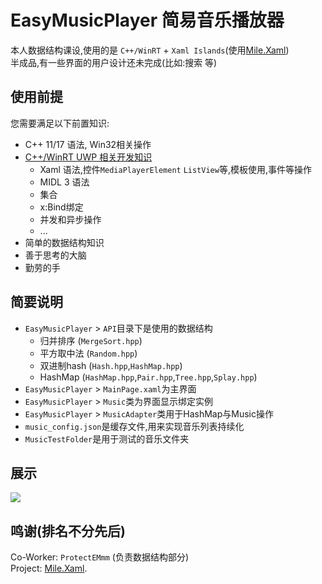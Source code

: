 # EasyMusicPlayer 简易音乐播放器
本人数据结构课设,使用的是 `C++/WinRT` + `Xaml Islands`(使用[Mile.Xaml](https://github.com/ProjectMile/Mile.Xaml))  
半成品,有一些界面的用户设计还未完成(比如:搜索 等)
## 使用前提
您需要满足以下前置知识:
- C++ 11/17 语法, Win32相关操作
- [C++/WinRT UWP 相关开发知识](https://learn.microsoft.com/zh-cn/windows/uwp/cpp-and-winrt-apis/)
  - Xaml 语法,控件`MediaPlayerElement` `ListView`等,模板使用,事件等操作
  - MIDL 3 语法
  - 集合 
  - x:Bind绑定
  - 并发和异步操作
  - ...
- 简单的数据结构知识
- 善于思考的大脑
- 勤劳的手
## 简要说明
- `EasyMusicPlayer` > `API`目录下是使用的数据结构
  - 归并排序 (`MergeSort.hpp`)
  - 平方取中法 (`Random.hpp`)
  - 双进制hash (`Hash.hpp`,`HashMap.hpp`)
  - HashMap (`HashMap.hpp`,`Pair.hpp`,`Tree.hpp`,`Splay.hpp`)
- `EasyMusicPlayer` > `MainPage.xaml`为主界面
- `EasyMusicPlayer` > `Music`类为界面显示绑定实例
- `EasyMusicPlayer` > `MusicAdapter`类用于HashMap与Music操作
- `music_config.json`是缓存文件,用来实现音乐列表持续化
- `MusicTestFolder`是用于测试的音乐文件夹
## 展示
![](https://files.catbox.moe/oj1r9c.png)
## 鸣谢(排名不分先后)
Co-Worker: `ProtectEMmm` (负责数据结构部分)  
Project: [Mile.Xaml](https://github.com/ProjectMile/Mile.Xaml).
